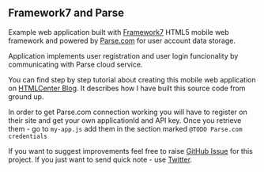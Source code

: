 ## Framework7 and Parse


Example web application built with [Framework7](http://www.idangero.us/framework7/#.VSRQUovF87Y) HTML5 mobile web framework and powered by [Parse.com](http://www.parse.com) for user account data storage.

Application implements user registration and user login funcionality by communicating with Parse cloud service.

You can find step by step tutorial about creating this mobile web application on [HTMLCenter Blog](http://www.htmlcenter.com/blog/html5-frameworks-for-mobile-web-applications/). It describes how I have built this source code from ground up.

In order to get Parse.com connection working you will have to register on their site and get your own applicationId and API key. Once you retrieve them - go to `my-app.js` add them in the section marked `@TODO Parse.com credentials`

If you want to suggest improvements feel free to raise [GitHub Issue](https://github.com/PopularOwl/framework7-parse/issues) for this project. If you just want to send quick note - use [Twitter](https://twitter.com/sauliuz).





